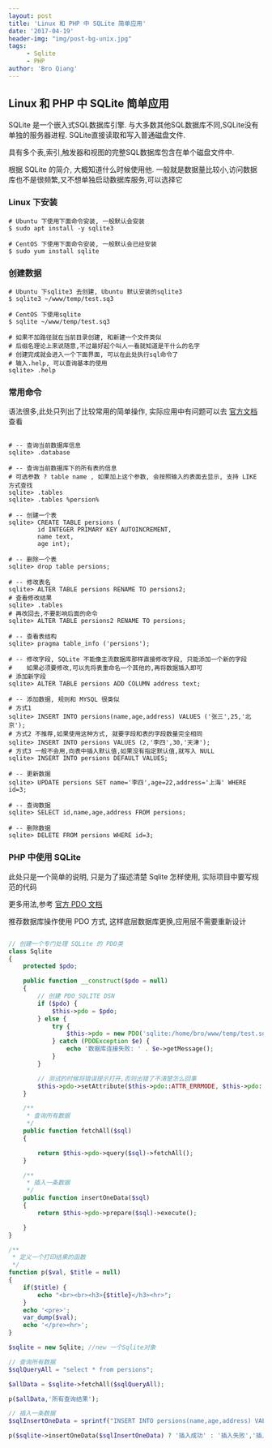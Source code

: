 ```yaml
---
layout: post
title: 'Linux 和 PHP 中 SQLite 简单应用'
date: '2017-04-19'
header-img: "img/post-bg-unix.jpg"
tags:
     - Sqlite
     - PHP
author: 'Bro Qiang'
---
```


## Linux 和 PHP 中 SQLite 简单应用

SQLite 是一个嵌入式SQL数据库引擎. 与大多数其他SQL数据库不同,SQLite没有单独的服务器进程. SQLite直接读取和写入普通磁盘文件.

具有多个表,索引,触发器和视图的完整SQL数据库包含在单个磁盘文件中. 

根据 SQLite 的简介, 大概知道什么时候使用他. 一般就是数据量比较小,访问数据库也不是很频繁,又不想单独启动数据库服务,可以选择它

### Linux 下安装

```shell
# Ubuntu 下使用下面命令安装, 一般默认会安装
$ sudo apt install -y sqlite3

# CentOS 下使用下面命令安装, 一般默认会已经安装
$ sudo yum install sqlite
```

### 创建数据

```shell
# Ubuntu 下sqlite3 去创建, Ubuntu 默认安装的sqlite3
$ sqlite3 ~/www/temp/test.sq3

# CentOS 下使用sqlite
$ sqlite ~/www/temp/test.sq3

# 如果不加路径就在当前目录创建, 和新建一个文件类似
# 后缀名理论上来说随意,不过最好起个叫人一看就知道是干什么的名字
# 创建完成就会进入一个下面界面, 可以在此处执行sql命令了
# 输入.help, 可以查询基本的使用
sqlite> .help
```

### 常用命令

语法很多,此处只列出了比较常用的简单操作, 实际应用中有问题可以去 [官方文档](http://www.sqlite.org/lang.html) 查看

```shell

# -- 查询当前数据库信息
sqlite> .database

# -- 查询当前数据库下的所有表的信息
# 可选参数 ? table name , 如果加上这个参数, 会按照输入的表面去显示, 支持 LIKE 方式查找
sqlite> .tables
sqlite> .tables %persion%

# -- 创建一个表
sqlite> CREATE TABLE persions ( 
        id INTEGER PRIMARY KEY AUTOINCREMENT, 
        name text, 
        age int);

# -- 删除一个表
sqlite> drop table persions;

# -- 修改表名
sqlite> ALTER TABLE persions RENAME TO persions2;
# 查看修改结果
sqlite> .tables
# 再改回去,不要影响后面的命令
sqlite> ALTER TABLE persions2 RENAME TO persions;

# -- 查看表结构
sqlite> pragma table_info ('persions');

# -- 修改字段, SQLite 不能像主流数据库那样直接修改字段, 只能添加一个新的字段
#    如果必须要修改,可以先将表重命名一个其他的,再将数据插入即可
# 添加新字段
sqlite> ALTER TABLE persions ADD COLUMN address text;

# -- 添加数据, 规则和 MYSQL 很类似
# 方式1
sqlite> INSERT INTO persions(name,age,address) VALUES ('张三',25,'北京'); 
# 方式2 不推荐,如果使用这种方式, 就要字段和表的字段数量完全相同
sqlite> INSERT INTO persions VALUES (2,'李四',30,'天津'); 
# 方式3 一般不会用,向表中插入默认值,如果没有指定默认值,就写入 NULL
sqlite> INSERT INTO persions DEFAULT VALUES;

# -- 更新数据
sqlite> UPDATE persions SET name='李四',age=22,address='上海' WHERE id=3;

# -- 查询数据
sqlite> SELECT id,name,age,address FROM persions;

# -- 删除数据
sqlite> DELETE FROM persions WHERE id=3;

```

### PHP 中使用 SQLite

此处只是一个简单的说明, 只是为了描述清楚 Sqlite 怎样使用, 实际项目中要写规范的代码

更多用法,参考 [官方 PDO 文档](http://php.net/manual/zh/book.pdo.php)

推荐数据库操作使用 PDO 方式, 这样底层数据库更换,应用层不需要重新设计


```php

// 创建一个专门处理 SQLite 的 PDO类
class Sqlite
{
    protected $pdo;

    public function __construct($pdo = null)
    {
        // 创建 PDO_SQLITE DSN
        if ($pdo) {
            $this->pdo = $pdo;
        } else {
            try {
                $this->pdo = new PDO('sqlite:/home/bro/www/temp/test.sq3');
            } catch (PDOException $e) {
                echo '数据库连接失败: ' . $e->getMessage();
            }
        }

        // 测试的时候将错误提示打开,否则出错了不清楚怎么回事
        $this->pdo->setAttribute($this->pdo::ATTR_ERRMODE, $this->pdo::ERRMODE_EXCEPTION);
    }

    /**
     * 查询所有数据
     */
    public function fetchAll($sql)
    {

        return $this->pdo->query($sql)->fetchAll();
    }

    /**
     * 插入一条数据
     */
    public function insertOneData($sql)
    {
        return $this->pdo->prepare($sql)->execute();

    }
}

/**
 * 定义一个打印结果的函数
 */
function p($val, $title = null)
{
    if($title) {
        echo "<br><br><h3>{$title}</h3><hr>";
    }
    echo '<pre>';
    var_dump($val);
    echo '</pre><hr>';
}

$sqlite = new Sqlite; //new 一个Sqlite对象

// 查询所有数据
$sqlQueryAll = "select * from persions";

$allData = $sqlite->fetchAll($sqlQueryAll);

p($allData,'所有查询结果');

// 插入一条数据
$sqlInsertOneData = sprintf("INSERT INTO persions(name,age,address) VALUES ('%s',%d,'%s');",'张三',25,'北京');

p($sqlite->insertOneData($sqlInsertOneData) ? '插入成功' : '插入失败','插入一条数据');
```






